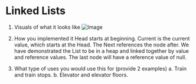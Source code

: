 # Linked Lists

1. Visuals of what it looks like
![Image](LinkedLists/asset/LinkListVisual.jpg)

2. How you implemented it 
Head starts at beginning. Current is the current value, which starts at the Head. The Next references the node after. We have demonstrated the List to be in a heap and linked together by value and reference values. The last node will have a reference value of null. 

3. What type of uses you would use this for (provide 2 examples)
   a. Train and train stops.
   b. Elevator and elevator floors.
